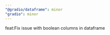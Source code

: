 ```yaml
---
"@gradio/dataframe": minor
"gradio": minor
---
```


feat:Fix issue with boolean columns in dataframe
